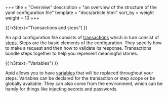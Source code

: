 +++
title = "Overview"
description = "an overview of the structure of the yaml configuration file"
template = "docs/article.html"
sort_by = weight
weight = 10
+++

{{ h3(text="Transactions and steps") }}

An apid configuration file consists of [transactions](../transactions) which in turn consist of [steps](../steps). Steps 
are the basic elements of the configuration. They specify how to make a request and then how to validate
its response. Transactions bundle steps together to help you represent meaningful stories.

{{ h3(text="Variables") }}

Apid allows you to have [variables](../variables) that will be replaced throughout your steps. Variables can be declared 
for the transaction or step scope or be globally available. They can also come from the environment, which
can be handy for things like injecting secrets and passwords.
